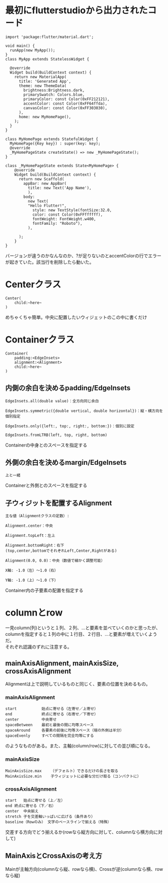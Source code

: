 # 最初にflutterstudioから出力されたコード


```
import 'package:flutter/material.dart';

void main() {
  runApp(new MyApp());
}
class MyApp extends StatelessWidget {

  @override
  Widget build(BuildContext context) {
    return new MaterialApp(
      title: 'Generated App',
      theme: new ThemeData(
        brightness:Brightness.dark,
        primarySwatch: Colors.blue,
        primaryColor: const Color(0xFF212121),
        accentColor: const Color(0xFF64ffda),
        canvasColor: const Color(0xFF303030),
      ),
      home: new MyHomePage(),
    );
  }
}

class MyHomePage extends StatefulWidget {
  MyHomePage({Key key}) : super(key: key);
  @override
  _MyHomePageState createState() => new _MyHomePageState();
}

class _MyHomePageState extends State<MyHomePage> {
    @override
    Widget build(BuildContext context) {
      return new Scaffold(
        appBar: new AppBar(
          title: new Text('App Name'),
          ),
        body:
          new Text(
          "Hello Flutter!",
            style: new TextStyle(fontSize:32.0,
            color: const Color(0xFFffffff),
            fontWeight: FontWeight.w400,
            fontFamily: "Roboto"),
          ),
    
      );
    }
}
```
バージョンが違うのかなんなのか、?が足りないのとaccentColorの行でエラーが起きていた。該当行を削除したら動いた。

# Centerクラス
```
Center(
    child:~here~
)
```
めちゃくちゃ簡単。中央に配置したいウィジェットのこの中に書くだけ

# Containerクラス
```
Container(
    padding:<EdgeInsets>
    alignment:<Alignment>
    child:~here~
)
```

## 内側の余白を決めるpadding/EdgeInsets
```
EdgeInsets.all(double value)：全方向同じ余白

EdgeInsets.symmetric({double vertical, double horizontal})：縦・横方向を個別指定

EdgeInsets.only({left:, top:, right:, bottom:})：個別に設定

EdgeInsets.fromLTRB(left, top, right, bottom)
```
Containerの中身とのスペースを指定する

## 外側の余白を決めるmargin/EdgeInsets
```
上と一緒
```
Containerと外側とのスペースを指定する

## 子ウィジットを配置するAlignment
```
主な値（Alignmentクラスの定数）:

Alignment.center：中央

Alignment.topLeft：左上

Alignment.bottomRight：右下
(top,center,bottomでそれぞれLeft,Center,Rightがある)

Alignment(0.0, 0.0)：中央（数値で細かく調整可能）

X軸: -1.0（左）～1.0（右）

Y軸: -1.0（上）～1.0（下）
```
Container内の子要素の配置を指定する

# columnとrow
一見column(列)というと１列、２列、...と要素を並べていくのかと思ったが、  
columnを指定すると１列の中に１行目、２行目、...と要素が増えていくようだ。  
それぞれ認識のずれに注意する。

## mainAxisAlignment, mainAxisSize, crossAxisAlignment
Alignmentは上で説明しているものと同じく、要素の位置を決めるもの。

### mainAxisAlignment
```
start	        始点に寄せる（左寄せ／上寄せ）
end	            終点に寄せる（右寄せ／下寄せ）
center	        中央寄せ
spaceBetween	最初と最後の間に均等スペース
spaceAround	    各要素の前後に均等スペース（端の外側は半分）
spaceEvenly	    すべての間隔を完全均等にする
```
のようなものがある。また、主軸(column/row)に対しての並び順になる。

### mainAxisSize
```
MainAxisSize.max    （デフォルト）できるだけの長さを取る
MainAxisSize.min	子ウィジェットに必要な分だけ取る（コンパクトに）
```

### crossAxisAlignment
```
start	始点に寄せる（上／左）
end	終点に寄せる（下／右）
center	中央揃え
stretch	子を交差軸いっぱいに広げる（条件あり）
baseline（Rowのみ）	文字のベースラインで揃える（特殊）
```
交差する方向でどう揃えるか(rowなら縦方向に対して、columnなら横方向に対して)

## MainAxisとCrossAxisの考え方
Mainが主軸方向(columnなら縦、rowなら横)、Crossが逆(columnなら横、rowなら縦)
